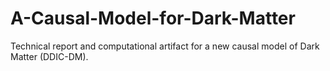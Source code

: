 # A-Causal-Model-for-Dark-Matter
Technical report and computational artifact for a new causal model of Dark Matter (DDIC-DM).
